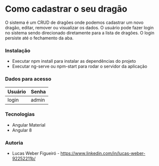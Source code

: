 # Como cadastrar o seu dragão

O sistema é um CRUD de dragões onde podemos cadastrar um novo dragão, editar, remover ou visualizar os dados.
O usuário pode fazer login no sistema sendo direcionado diretamente para a lista de dragões.
O login persiste até o fechamento da aba.

### Instalação

* Executar npm install para instalar as dependências do projeto
* Executar ng-serve ou npm-start para rodar o servidor da aplicação

### Dados para acesso

Usuário | Senha
--------- | ------
login     | admin

### Tecnologias

* Angular Material
* Angular 8


### Autoria

* Lucas Weber Figueiró - https://www.linkedin.com/in/lucas-weber-92252211b/
